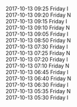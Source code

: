 2017-10-13 09:25 Friday  I  
2017-10-13 09:20 Friday  N  
2017-10-13 09:15 Friday  I  
2017-10-13 09:10 Friday  N  
2017-10-13 09:05 Friday  I  
2017-10-13 08:50 Friday  N  
2017-10-13 07:30 Friday  I  
2017-10-13 07:25 Friday  N  
2017-10-13 07:20 Friday  I  
2017-10-13 07:10 Friday  N  
2017-10-13 06:45 Friday  I  
2017-10-13 06:40 Friday  N  
2017-10-13 06:30 Friday  I  
2017-10-13 05:35 Friday  N  
2017-10-13 05:30 Friday  I  
